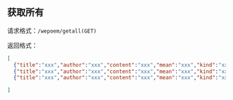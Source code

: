 ## 获取所有
请求格式：`/wepoem/getall(GET)`

返回格式：
```json
[
  {"title":"xxx","author":"xxx","content":"xxx","mean":"xxx","kind":"xxx"},
  {"title":"xxx","author":"xxx","content":"xxx","mean":"xxx","kind":"xxx"},
  {"title":"xxx","author":"xxx","content":"xxx","mean":"xxx","kind":"xxx"}

]
```